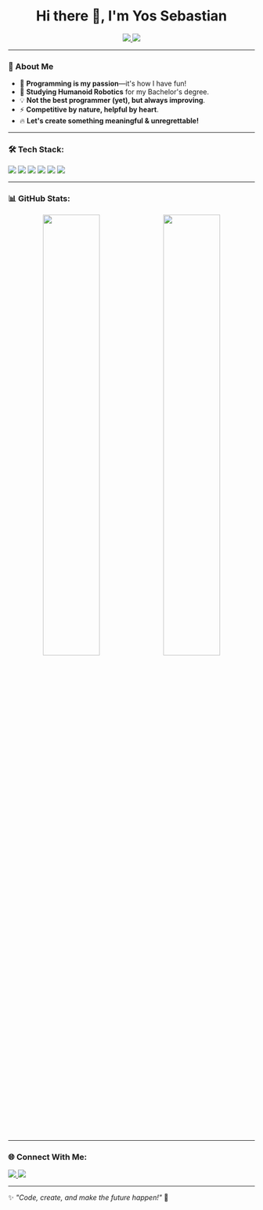 <h1 align="center">Hi there 👋, I'm Yos Sebastian</h1>

<p align="center">
  <a href="https://yossebastiands.github.io/">
    <img src="https://img.shields.io/badge/-My%20Portfolio-0A66C2?style=for-the-badge&logo=github&logoColor=white" />
  </a>
  <a href="mailto:yossebastiands@gmail.com">
    <img src="https://img.shields.io/badge/Gmail-D14836?style=for-the-badge&logo=gmail&logoColor=white" />
  </a>
</p>

---

### 🚀 About Me
- 🎯 **Programming is my passion**—it's how I have fun!
- 🤖 **Studying Humanoid Robotics** for my Bachelor's degree.
- 💡 **Not the best programmer (yet), but always improving**.
- ⚡ **Competitive by nature, helpful by heart**.
- 🔥 **Let's create something meaningful & unregrettable!**

---

### 🛠️ Tech Stack:
<p align="left">
  <img src="https://img.shields.io/badge/Python-3776AB?style=for-the-badge&logo=python&logoColor=white" />
  <img src="https://img.shields.io/badge/JavaScript-F7DF1E?style=for-the-badge&logo=javascript&logoColor=black" />
  <img src="https://img.shields.io/badge/HTML5-E34F26?style=for-the-badge&logo=html5&logoColor=white" />
  <img src="https://img.shields.io/badge/CSS3-1572B6?style=for-the-badge&logo=css3&logoColor=white" />
  <img src="https://img.shields.io/badge/Linux-FCC624?style=for-the-badge&logo=linux&logoColor=black" />
  <img src="https://img.shields.io/badge/Git-F05032?style=for-the-badge&logo=git&logoColor=white" />
</p>

---

### 📊 GitHub Stats:
<p align="center">
  <img width="48%" src="https://github-readme-stats.vercel.app/api?username=yossebastiands&show_icons=true&theme=tokyonight" />
  <img width="48%" src="https://github-readme-streak-stats.herokuapp.com/?user=yossebastiands&theme=tokyonight" />
</p>

---

### 🌐 Connect With Me:
<p align="left">
  <a href="https://github.com/yossebastiands" target="_blank">
    <img src="https://img.shields.io/badge/GitHub-181717?style=for-the-badge&logo=github&logoColor=white" />
  </a>
  <a href="mailto:yossebastiands@gmail.com">
    <img src="https://img.shields.io/badge/Gmail-D14836?style=for-the-badge&logo=gmail&logoColor=white" />
  </a>
</p>

---

✨ *"Code, create, and make the future happen!"* 🚀
